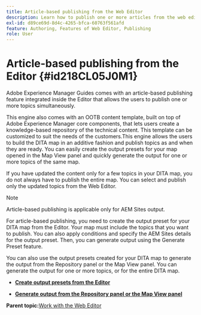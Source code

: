 ```yaml
---
title: Article-based publishing from the Web Editor
description: Learn how to publish one or more articles from the web editor. Generate output for one or more topics in a DITA map in AEM Guides.
exl-id: d89ce69d-8d4c-4265-bfca-60763f561afd
feature: Authoring, Features of Web Editor, Publishing
role: User
---
```

# Article-based publishing from the Editor {#id218CL05J0M1}

Adobe Experience Manager Guides comes with an article-based publishing feature integrated inside the Editor that allows the users to publish one or more topics simultaneously.

This engine also comes with an OOTB content template, built on top of Adobe Experience Manager core components, that lets users create a knowledge-based repository of the technical content. This template can be customized to suit the needs of the customers.This engine allows the users to build the DITA map in an additive fashion and publish topics as and when they are ready. You can easily create the output presets for your map opened in the Map View panel and quickly generate the output for one or more topics of the same map.

If you have updated the content only for a few topics in your DITA map, you do not always have to publish the entire map. You can select and publish only the updated topics from the Web Editor.

>[!NOTE]
>
> Article-based publishing is applicable only for AEM Sites output.

For article-based publishing, you need to create the output preset for your DITA map from the Editor. Your map must include the topics that you want to publish. You can also apply conditions and specify the AEM Sites details for the output preset. Then, you can generate output using the Generate Preset feature.

You can also use the output presets created for your DITA map to generate the output from the Repository panel or the Map View panel. You can generate the output for one or more topics, or for the entire DITA map.

-   **[Create output presets from the Editor](web-editor-article-publishing-presets.md)**  

-   **[Generate output from the Repository panel or the Map View panel](web-editor-article-publishing-output.md)**  


**Parent topic:**[Work with the Web Editor](web-editor.md)
